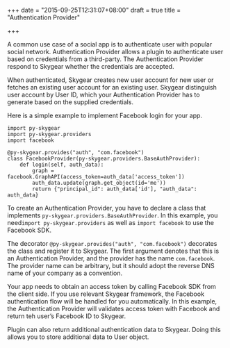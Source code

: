 +++
date = "2015-09-25T12:31:07+08:00"
draft = true
title = "Authentication Provider"

+++

A common use case of a social app is to authenticate user with popular social network. Authentication Provider allows a plugin to authenticate user based on credentials from a third-party. The Authentication Provider respond to Skygear whether the credentials are accepted.

When authenticated, Skygear creates new user account for new user or fetches an existing user account for an existing user. Skygear distinguish user account by User ID, which your Authentication Provider has to generate based on the supplied credentials.

Here is a simple example to implement Facebook login for your app.

```
import py-skygear
import py-skygear.providers
import facebook

@py-skygear.provides("auth", "com.facebook")
class FacebookProvider(py-skygear.providers.BaseAuthProvider):
    def login(self, auth_data):
        graph = facebook.GraphAPI(access_token=auth_data['access_token'])
        auth_data.update(graph.get_object(id='me'))
        return {"principal_id": auth_data['id'], "auth_data": auth_data}
```

To create an Authentication Provider, you have to declare a class that implements `py-skygear.providers.BaseAuthProvider`. In this example, you need`import py-skygear.providers` as well as `import facebook` to use the Facebook SDK.

The decorator `@py-skygear.provides("auth", "com.facebook")` decorates the class and register it to Skygear. The first argument denotes that this is an Authentication Provider, and the provider has the name `com.facebook`. The provider name can be arbitrary, but it should adopt the reverse DNS name of your company as a convention.

Your app needs to obtain an access token by calling Facebook SDK from the client side. If you use relevant Skygear framework, the Facebook authentication flow will be handled for you automatically. In this example, the Authentication Provider will validates access token with Facebook and return teh user’s Facebook ID to Skygear.

Plugin can also return additional authentication data to Skygear. Doing this allows you to store additional data to User object.
